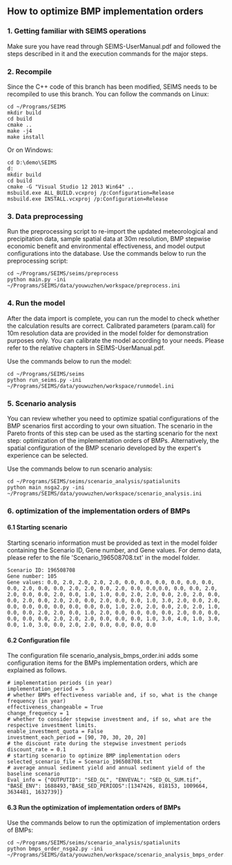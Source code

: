 
## How to optimize BMP implementation orders

### 1. Getting familiar with SEIMS operations

Make sure you have read through SEIMS-UserManual.pdf and followed the steps described in it and the execution commands for the major steps.

### 2. Recompile

Since the C++ code of this branch has been modified, SEIMS needs to be recompiled to use this branch. You can follow the commands on Linux:

```
cd ~/Programs/SEIMS
mkdir build
cd build
cmake ..
make -j4
make install
```

Or on Windows:

```
cd D:\demo\SEIMS
d:
mkdir build
cd build
cmake -G "Visual Studio 12 2013 Win64" ..
msbuild.exe ALL_BUILD.vcxproj /p:Configuration=Release
msbuild.exe INSTALL.vcxproj /p:Configuration=Release
```

### 3. Data preprocessing

Run the preprocessing script to re-import the updated meteorological and precipitation data, sample spatial data at 30m resolution, BMP stepwise economic benefit and environmental effectiveness, and model output configurations into the database.
Use the commands below to run the preprocessing script:
```
cd ~/Programs/SEIMS/seims/preprocess
python main.py -ini ~/Programs/SEIMS/data/youwuzhen/workspace/preprocess.ini
```

### 4. Run the model

After the data import is complete, you can run the model to check whether the calculation results are correct. Calibrated parameters (param.cali) for 10m resolution data are provided in the model folder for demonstration purposes only. You can calibrate the model according to your needs. Please refer to the relative chapters in SEIMS-UserManual.pdf.

Use the commands below to run the model:
```
cd ~/Programs/SEIMS/seims
python run_seims.py -ini ~/Programs/SEIMS/data/youwuzhen/workspace/runmodel.ini
```

### 5. Scenario analysis

You can review whether you need to optimize spatial configurations of the BMP scenarios first according to your own situation. The scenario in the Pareto fronts of this step can be used as the starting scenario for the next step: optimization of the implementation orders of BMPs. Alternatively, the spatial configuration of the BMP scenario developed by the expert's experience can be selected.

Use the commands below to run scenario analysis:
```
cd ~/Programs/SEIMS/seims/scenario_analysis/spatialunits
python main_nsga2.py -ini ~/Programs/SEIMS/data/youwuzhen/workspace/scenario_analysis.ini
```
### 6. optimization of the implementation orders of BMPs

#### 6.1 Starting scenario

Starting scenario information must be provided as text in the model folder containing the Scenario ID, Gene number, and Gene values. For demo data, please refer to the file 'Scenario_196508708.txt' in the model folder.

```
Scenario ID: 196508708
Gene number: 105
Gene values: 0.0, 2.0, 2.0, 2.0, 2.0, 0.0, 0.0, 0.0, 0.0, 0.0, 0.0, 0.0, 2.0, 0.0, 0.0, 2.0, 2.0, 0.0, 2.0, 0.0, 0.0,0.0, 0.0, 0.0, 2.0, 2.0, 0.0, 0.0, 2.0, 0.0, 1.0, 1.0, 0.0, 2.0, 2.0, 0.0, 2.0, 2.0, 0.0, 0.0, 2.0, 0.0, 2.0, 2.0, 0.0, 2.0, 0.0, 0.0, 1.0, 3.0, 2.0, 0.0, 2.0, 0.0, 0.0, 0.0, 0.0, 0.0, 0.0, 0.0, 1.0, 2.0, 2.0, 0.0, 2.0, 2.0, 1.0, 0.0, 0.0, 2.0, 2.0, 0.0, 1.0, 2.0, 0.0, 0.0, 0.0, 0.0, 2.0, 0.0, 0.0, 0.0, 0.0, 0.0, 2.0, 2.0, 2.0, 0.0, 0.0, 0.0, 1.0, 3.0, 4.0, 1.0, 3.0, 0.0, 1.0, 3.0, 0.0, 2.0, 2.0, 0.0, 0.0, 0.0, 0.0
```

#### 6.2 Configuration file

The configuration file scenario_analysis_bmps_order.ini adds some configuration items for the BMPs implementation orders, which are explained as follows.

```
# implementation periods (in year)
implementation_period = 5
# whether BMPs effectiveness variable and, if so, what is the change frequency (in year)
effectiveness_changeable = True
change_frequency = 1
# whether to consider stepwise investment and, if so, what are the respective investment limits.
enable_investment_quota = False
investment_each_period = [90, 70, 30, 20, 20]
# the discount rate during the stepwise investment periods
discount_rate = 0.1
# starting scenario to optimize BMP implementation oders 
selected_scenario_file = Scenario_196508708.txt
# average annual sediment yield and annual sediment yield of the baseline scenario
Eval_info = {"OUTPUTID": "SED_OL", "ENVEVAL": "SED_OL_SUM.tif", "BASE_ENV": 1688493,"BASE_SED_PERIODS":[1347426, 818153, 1009664, 3634481, 1632739]}
```

#### 6.3 Run the optimization of implementation orders of BMPs

Use the commands below to run the optimization of implementation orders of BMPs:
```
cd ~/Programs/SEIMS/seims/scenario_analysis/spatialunits
python bmps_order_nsga2.py -ini ~/Programs/SEIMS/data/youwuzhen/workspace/scenario_analysis_bmps_order.ini
```
